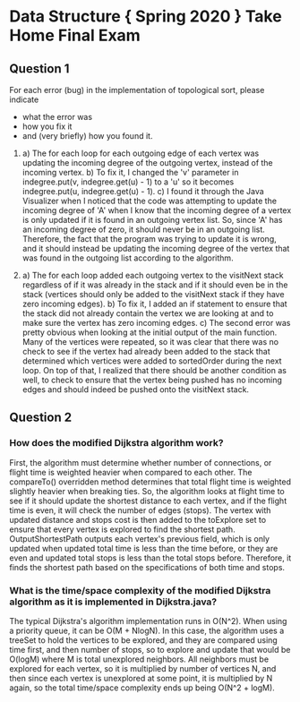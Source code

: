 # Data Structure { Spring 2020 } Take Home Final Exam

## Question 1
For each error (bug) in the implementation of topological sort, please indicate 
* what the error was
* how you fix it
* and (very briefly) how you found it.

1.  a) The for each loop for each outgoing edge of each vertex was updating the incoming degree of the outgoing vertex, 
    instead of the incoming vertex.
    b) To fix it, I changed the 'v' parameter in indegree.put(v, indegree.get(u) - 1) to a 'u' so it becomes indegree.put(u, indegree.get(u) - 1).
    c) I found it through the Java Visualizer when I noticed that the code was attempting to update the incoming
    degree of 'A' when I know that the incoming degree of a vertex is only updated if it is found in an outgoing vertex list. 
    So, since 'A' has an incoming degree of zero, it should never be in an outgoing list. Therefore, the fact that the program was trying to update it is wrong,
    and it should instead be updating the incoming degree of the vertex that was found in the outgoing list according to the algorithm.
    
2.  a) The for each loop added each outgoing vertex to the visitNext stack regardless of if it was already in the stack and if it
    should even be in the stack (vertices should only be added to the visitNext stack if they have zero incoming edges).
    b) To fix it, I added an if statement to ensure that the stack did not already contain the vertex we are looking at and to make sure
    the vertex has zero incoming edges.
    c) The second error was pretty obvious when looking at the initial output of the main function. Many of the vertices were
    repeated, so it was clear that there was no check to see if the vertex had already been added to the stack that determined which vertices
    were added to sortedOrder during the next loop. On top of that, I realized that there should be another condition as well, to check
    to ensure that the vertex being pushed has no incoming edges and should indeed be pushed onto the visitNext stack.

## Question 2

### How does the modified Dijkstra algorithm work?
First, the algorithm must determine whether number of connections, or flight time is weighted heavier when compared to each other. 
The compareTo() overridden method determines that total flight time is weighted slightly heavier when breaking ties. So, the algorithm
looks at flight time to see if it should update the shortest distance to each vertex, and if the flight time is even, it will check
the number of edges (stops). The vertex with updated distance and stops cost is then added to the toExplore set to ensure that every
vertex is explored to find the shortest path. OutputShortestPath outputs each vertex's previous field, which is only updated when 
updated total time is less than the time before, or they are even and updated total stops is less than the total stops before. Therefore,
it finds the shortest path based on the specifications of both time and stops.

### What is the time/space complexity of the modified Dijkstra algorithm as it is implemented in Dijkstra.java?
The typical Dijkstra's algorithm implementation runs in O(N^2). When using a priority queue, it can be O(M + NlogN).
In this case, the algorithm uses a treeSet to hold the vertices to be explored, and they are compared using time first, 
and then number of stops, so to explore and update that would be O(logM) where M is total unexplored neighbors. All 
neighbors must be explored for each vertex, so it is multiplied by number of vertices N, and then since each vertex is 
unexplored at some point, it is multiplied by N again, so the total time/space complexity ends up being O(N^2 + logM).